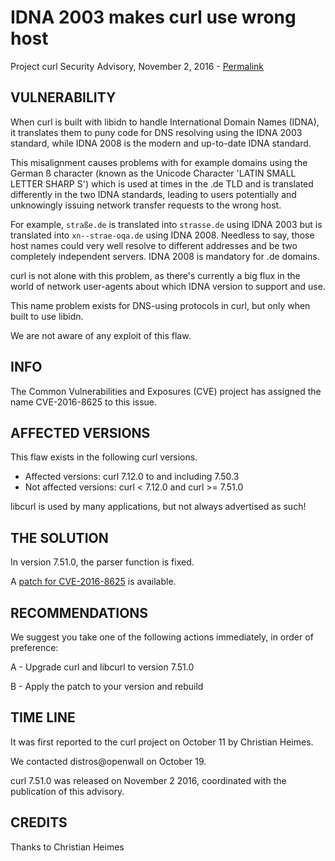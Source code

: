 IDNA 2003 makes curl use wrong host
===================================

Project curl Security Advisory, November 2, 2016 -
[Permalink](https://www.curl.se/docs/CVE-2016-8625.html)

VULNERABILITY
-------------

When curl is built with libidn to handle International Domain Names (IDNA), it
translates them to puny code for DNS resolving using the IDNA 2003 standard,
while IDNA 2008 is the modern and up-to-date IDNA standard.

This misalignment causes problems with for example domains using the German ß
character (known as the Unicode Character 'LATIN SMALL LETTER SHARP S') which
is used at times in the .de TLD and is translated differently in the two IDNA
standards, leading to users potentially and unknowingly issuing network
transfer requests to the wrong host.

For example, `straße.de` is translated into `strasse.de` using IDNA 2003 but
is translated into `xn--strae-oqa.de` using IDNA 2008. Needless to say, those
host names could very well resolve to different addresses and be two
completely independent servers. IDNA 2008 is mandatory for .de domains.

curl is not alone with this problem, as there's currently a big flux in the
world of network user-agents about which IDNA version to support and use.

This name problem exists for DNS-using protocols in curl, but only when built
to use libidn.

We are not aware of any exploit of this flaw.

INFO
----

The Common Vulnerabilities and Exposures (CVE) project has assigned the name
CVE-2016-8625 to this issue.

AFFECTED VERSIONS
-----------------

This flaw exists in the following curl versions.

- Affected versions: curl 7.12.0 to and including 7.50.3
- Not affected versions: curl < 7.12.0 and curl >= 7.51.0

libcurl is used by many applications, but not always advertised as such!

THE SOLUTION
------------

In version 7.51.0, the parser function is fixed.

A [patch for CVE-2016-8625](https://www.curl.se/CVE-2016-8625.patch) is
available.

RECOMMENDATIONS
---------------

We suggest you take one of the following actions immediately, in order of
preference:

 A - Upgrade curl and libcurl to version 7.51.0

 B - Apply the patch to your version and rebuild

TIME LINE
---------

It was first reported to the curl project on October 11 by Christian Heimes.

We contacted distros@openwall on October 19.

curl 7.51.0 was released on November 2 2016, coordinated with the publication
of this advisory.

CREDITS
-------

Thanks to Christian Heimes
